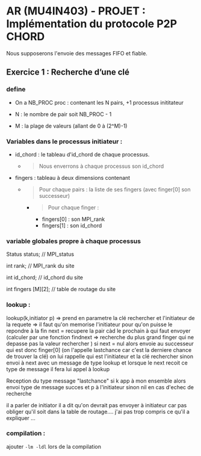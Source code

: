 # AR (MU4IN403)  - PROJET : Implémentation du protocole P2P CHORD

Nous supposerons l'envoie des messages FIFO et fiable.

## Exercice 1 : Recherche d’une clé

### define

- On a NB_PROC proc : contenant les N pairs, +1 processus inititateur

- N : le nombre de pair soit NB_PROC - 1

- M : la plage de valeurs (allant de 0 à (2^M)-1)



### Variables dans le processus initiateur :

- id_chord : le tableau d'id_chord de chaque processus.
    - > Nous enverrons à chaque processus son id_chord

- fingers : tableau à deux dimensions contenant 
     - > Pour chaque pairs : la liste de ses fingers (avec finger[0] son successeur)
       - > Pour chaque finger : 
         - fingers[0] : son MPI_rank
         - fingers[1] : son id_chord

### variable globales propre à chaque processus

Status status;          // MPI_status

int rank;               // MPI_rank du site

int id_chord;           // id_chord du site

int fingers [M][2];     // table de routage du site

### lookup :

lookup(k,initiator p) => prend en parametre la clé rechercher et l'initiateur de la requete
    => il faut qu'on memorise l'initiateur pour qu'on puisse le repondre à la fin
    next = recupere la pair càd le prochain à qui faut envoyer 
            (calculer par une fonction findnext => recherche du plus grand finger qui ne depasse pas la valeur rechercher )
    si next = nul alors envoie au successeur qui est donc finger[0] 
            (on l'appelle lastchance car c'est la derniere chance de trouver la clé)
                on lui rappelle qui est l'initiateur et la clé rechercher
    sinon envoi à next avec un message de type lookup 
        et lorsque le next recoit ce type de message il fera lui appel à lookup


Reception du type message "lastchance"
    si k app à mon ensemble 
        alors envoi type de message succes et p à l'initiateur
    sinon nil en cas d'echec de recherche




il a parler de initiator il a dit qu'on devrait pas envoyer à initiateur car pas obliger 
qu'il soit dans la table de routage.... j'ai pas trop compris ce qu'il a expliquer ... 

### compilation :

ajouter `-lm -ldl` lors de la compilation